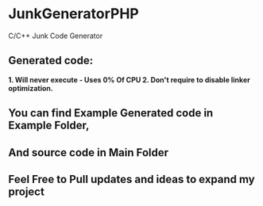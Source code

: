 # JunkGeneratorPHP
C/C++ Junk Code Generator

## Generated code:
**1. Will never execute - Uses 0% Of CPU
2. Don't require to disable linker optimization.**

## You can find Example Generated code in Example Folder,
## And source code in Main Folder
## Feel Free to Pull updates and ideas to expand my project

